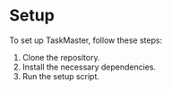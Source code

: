 # Setup

To set up TaskMaster, follow these steps:

1. Clone the repository.
2. Install the necessary dependencies.
3. Run the setup script.
